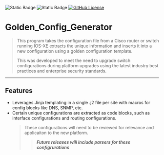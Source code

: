 ![Static Badge](https://img.shields.io/badge/Stage-Development-orange)
![Static Badge](https://img.shields.io/badge/Tested%20Python-%203.9%7C3.10%7C3.11%7C3.12-blue?logo=python&logoColor=green&link=https%3A%2F%2Fwww.python.org%2Fdownloads%2F)
[![GitHub License](https://img.shields.io/github/license/jconwell3115/Golden_Config_Generator?label=License)](https://github.com/jconwell3115/Golden_Config_Generator)

# Golden_Config_Generator
> This program takes the configuration file from a Cisco router or switch running IOS-XE extracts the unique information and inserts it into a new configuration using a golden configuration template.
> 
> This was developed to meet the need to upgrade switch configurations during platform upgrades using the latest industry best practices and enterprise security standards.
---
## Features
- Leverages Jinja templating in a single .j2 file per site with macros for config blocks like DNS, SNMP, etc.
- Certain unique configurations are extracted as code blocks, such as interface configurations and routing configurations.
   > These configurations will need to be reviewed for relevance and applicaiton to the new platform.
   > 
   >> **_Future releases will include parsers for these configrurations_**


